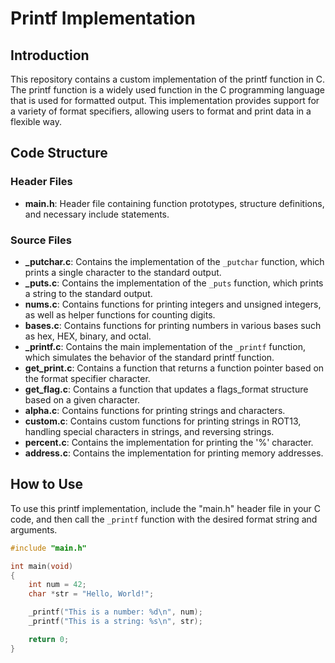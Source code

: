 # Printf Implementation

## Introduction
This repository contains a custom implementation of the printf function in C. The printf function is a widely used function in the C programming language that is used for formatted output. This implementation provides support for a variety of format specifiers, allowing users to format and print data in a flexible way.

## Code Structure

### Header Files
- **main.h**: Header file containing function prototypes, structure definitions, and necessary include statements.

### Source Files
- **_putchar.c**: Contains the implementation of the `_putchar` function, which prints a single character to the standard output.
- **_puts.c**: Contains the implementation of the `_puts` function, which prints a string to the standard output.
- **nums.c**: Contains functions for printing integers and unsigned integers, as well as helper functions for counting digits.
- **bases.c**: Contains functions for printing numbers in various bases such as hex, HEX, binary, and octal.
- **_printf.c**: Contains the main implementation of the `_printf` function, which simulates the behavior of the standard printf function.
- **get_print.c**: Contains a function that returns a function pointer based on the format specifier character.
- **get_flag.c**: Contains a function that updates a flags_format structure based on a given character.
- **alpha.c**: Contains functions for printing strings and characters.
- **custom.c**: Contains custom functions for printing strings in ROT13, handling special characters in strings, and reversing strings.
- **percent.c**: Contains the implementation for printing the '%' character.
- **address.c**: Contains the implementation for printing memory addresses.

## How to Use

To use this printf implementation, include the "main.h" header file in your C code, and then call the `_printf` function with the desired format string and arguments.

```c
#include "main.h"

int main(void)
{
    int num = 42;
    char *str = "Hello, World!";

    _printf("This is a number: %d\n", num);
    _printf("This is a string: %s\n", str);

    return 0;
}
